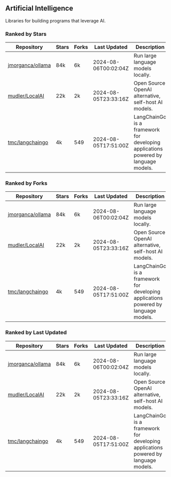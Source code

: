 ## Artificial Intelligence

Libraries for building programs that leverage AI.

### Ranked by Stars

| Repository | Stars | Forks | Last Updated | Description | 
|------------|-------|-------|--------------|-------------|
| [jmorganca/ollama](https://github.com/jmorganca/ollama) | 84k | 6k | 2024-08-06T00:02:04Z |  Run large language models locally. |
| [mudler/LocalAI](https://github.com/mudler/LocalAI) | 22k | 2k | 2024-08-05T23:33:16Z |  Open Source OpenAI alternative, self-host AI models. |
| [tmc/langchaingo](https://github.com/tmc/langchaingo) | 4k | 549 | 2024-08-05T17:51:00Z |  LangChainGo is a framework for developing applications powered by language models. |

### Ranked by Forks

| Repository | Stars | Forks | Last Updated | Description | 
|------------|-------|-------|--------------|-------------|
| [jmorganca/ollama](https://github.com/jmorganca/ollama) | 84k | 6k | 2024-08-06T00:02:04Z |  Run large language models locally. |
| [mudler/LocalAI](https://github.com/mudler/LocalAI) | 22k | 2k | 2024-08-05T23:33:16Z |  Open Source OpenAI alternative, self-host AI models. |
| [tmc/langchaingo](https://github.com/tmc/langchaingo) | 4k | 549 | 2024-08-05T17:51:00Z |  LangChainGo is a framework for developing applications powered by language models. |

### Ranked by Last Updated

| Repository | Stars | Forks | Last Updated | Description | 
|------------|-------|-------|--------------|-------------|
| [jmorganca/ollama](https://github.com/jmorganca/ollama) | 84k | 6k | 2024-08-06T00:02:04Z |  Run large language models locally. |
| [mudler/LocalAI](https://github.com/mudler/LocalAI) | 22k | 2k | 2024-08-05T23:33:16Z |  Open Source OpenAI alternative, self-host AI models. |
| [tmc/langchaingo](https://github.com/tmc/langchaingo) | 4k | 549 | 2024-08-05T17:51:00Z |  LangChainGo is a framework for developing applications powered by language models. |

